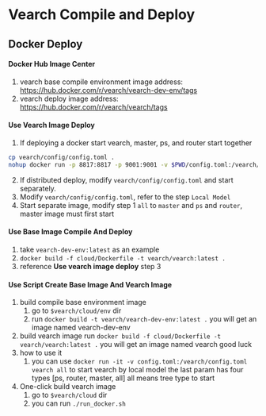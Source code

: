 # Vearch Compile and Deploy

## Docker Deploy

#### Docker Hub Image Center 
 1. vearch base compile environment image address: https://hub.docker.com/r/vearch/vearch-dev-env/tags
 2. vearch deploy image address: https://hub.docker.com/r/vearch/vearch/tags

#### Use Vearch Image Deploy
 1. If deploying a docker start vearch, master, ps, and router start together
   ```bash
   cp vearch/config/config.toml .
   nohup docker run -p 8817:8817 -p 9001:9001 -v $PWD/config.toml:/vearch/config.toml vearch/vearch:latest all &
   ```
 
 2. If distributed deploy, modify `vearch/config/config.toml` and start separately.
 3. Modify `vearch/config/config.toml`, refer to the step `Local Model`
 4. Start separate image, modify step 1 `all` to `master` and `ps` and `router`, master image must first start

#### Use Base Image Compile And Deploy
 1. take `vearch-dev-env:latest` as an example
 2. `docker build -f cloud/Dockerfile -t vearch/vearch:latest .`
 3. reference **Use vearch image deploy** step 3

#### Use Script Create Base Image And Vearch Image
 1. build compile base environment image 
    1. go to `$vearch/cloud/env` dir
    2. run `docker build -t vearch/vearch-dev-env:latest .` you will get an image named vearch-dev-env
 2. build vearch image
    run `docker build -f cloud/Dockerfile -t vearch/vearch:latest .` you will get an image named vearch good luck
 3. how to use it 
    1. you can use `docker run -it -v config.toml:/vearch/config.toml vearch all` to start vearch by local model the last param has four types [ps, router, master, all] all means tree type to start
 4. One-click build vearch image
    1. go to `$vearch/cloud` dir
    2. you can run `./run_docker.sh`
